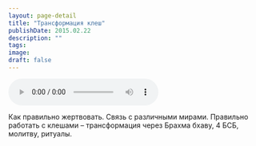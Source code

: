 ```yaml
---
layout: page-detail
title: "Трансформация клеш"
publishDate: 2015.02.22
description: ""
tags:
image:
draft: false
---
```


<audio title="2015.02.22 - Трансформация клеш.mp3" src="/upload/iblock/9ea/9ea1553d97dd94d2f8f3d7ce041610e0.mp3" controls=""></audio>

 Как правильно жертвовать. Связь с различными мирами. Правильно работать с клешами – трансформация через Брахма бхаву, 4 БСБ, молитву, ритуалы. 

  
